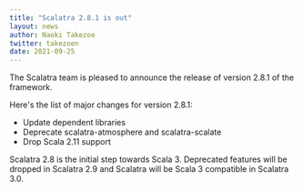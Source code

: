 ```yaml
---
title: "Scalatra 2.8.1 is out"
layout: news
author: Naoki Takezoe
twitter: takezoen
date: 2021-09-25
---
```


The Scalatra team is pleased to announce the release of version 2.8.1 of the framework.

<!--more-->

Here's the list of major changes for version 2.8.1:

* Update dependent libraries
* Deprecate scalatra-atmosphere and scalatra-scalate
* Drop Scala 2.11 support

Scalatra 2.8 is the initial step towards Scala 3. Deprecated features will be dropped in Scalatra 2.9 and Scalatra will be Scala 3 compatible in Scalatra 3.0.
